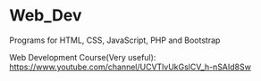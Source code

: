 # Web_Dev
Programs for HTML, CSS, JavaScript, PHP and Bootstrap


Web Development Course(Very useful): 
https://www.youtube.com/channel/UCVTlvUkGslCV_h-nSAId8Sw

